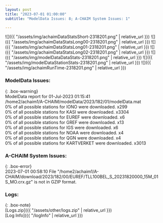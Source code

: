 ```yaml
---
layout: post
title: "2023-07-01 01:00:00"
subtitle: "ModelData Issues: 8; A-CHAIM System Issues: 1"

---
```


![]({{ "/assets/img/achaimDataStatsShort-2318201.png" | relative_url }})
![]({{ "/assets/img/achaimDataStatsLong00-2318201.png" | relative_url }})
![]({{ "/assets/img/achaimDataStatsLong01-2318201.png" | relative_url }})
![]({{ "/assets/img/achaimDataStatsLong02-2318201.png" | relative_url }})
![]({{ "/assets/img/modelDataDataStats-2318201.png" | relative_url }})
![]({{ "/assets/img/modelDataStationStats-2318201.png" | relative_url }})
![]({{ "/assets/img/achaimRunTime-2318201.png" | relative_url }})


### ModelData Issues:  
  
{: .box-warning}  
 ModelData report for 01-Jul-2023 01:15:41   
 /home2/achaim1/A-CHAIM/modelData/2023/182/01/modelData.mat   
 0% of all possible stations for IONO were downloaded. x299   
 0% of all possible stations for KASI were downloaded. x3304   
 0% of all possible stations for EUREF were downloaded. x6   
 0% of all possible stations for GREF were downloaded. x13   
 0% of all possible stations for IGS were downloaded. x6   
 0% of all possible stations for NOAA were downloaded. x4   
 0% of all possible stations for QGN were downloaded. x4   
 0% of all possible stations for KARTVERKET were downloaded. x3013   
  
### A-CHAIM System Issues:  
  
{: .box-error}  
2023-07-01 00:58:10 File "/home2/achaim1/A-CHAIM/download/2023/182/00/EUREF/TLL100BEL_S_20231820000_15M_01S_MO.crx.gz" is not in GZIP format.  

### Logs:  
  
{: .box-note}  
[Logs.zip]({{ "/assets/other/logs.zip" | relative_url }})  
[Log Info]({{ "/logInfo" | relative_url }})  
